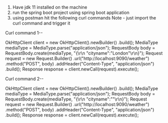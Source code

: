


1. Have jdk 11 installed on the machine
2. run the spring boot project using spring boot application
3. using postman hit the following curl commands
Note - just  import the curl command and trigger it



Curl command 1-- 

OkHttpClient client = new OkHttpClient().newBuilder()
  .build();
MediaType mediaType = MediaType.parse("application/json");
RequestBody body = RequestBody.create(mediaType, "{\r\n    \"cityname\":\"London\"\r\n}");
Request request = new Request.Builder()
  .url("http://localhost:9090/weather")
  .method("POST", body)
  .addHeader("Content-Type", "application/json")
  .build();
Response response = client.newCall(request).execute();


Curl command 2-- 

OkHttpClient client = new OkHttpClient().newBuilder()
  .build();
MediaType mediaType = MediaType.parse("application/json");
RequestBody body = RequestBody.create(mediaType, "{\r\n    \"cityname\":\"\"\r\n}");
Request request = new Request.Builder()
  .url("http://localhost:9090/weather")
  .method("POST", body)
  .addHeader("Content-Type", "application/json")
  .build();
Response response = client.newCall(request).execute();


